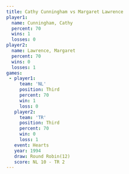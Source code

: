 ```yaml
---
title: Cathy Cunningham vs Margaret Lawrence
player1:                  
  name: Cunningham, Cathy 
  percent: 70             
  wins: 1                 
  losses: 0               
player2:                  
  name: Lawrence, Margaret
  percent: 70             
  wins: 0                 
  losses: 1               
games:
 - player1:         
     team: 'NL'     
     position: Third
     percent: 70    
     win: 1         
     loss: 0        
   player2:         
     team: 'TR'     
     position: Third
     percent: 70    
     win: 0         
     loss: 1        
   event: Hearts        
   year: 1994           
   draw: Round Robin(12)
   score: NL 10 - TR 2  
---
```

